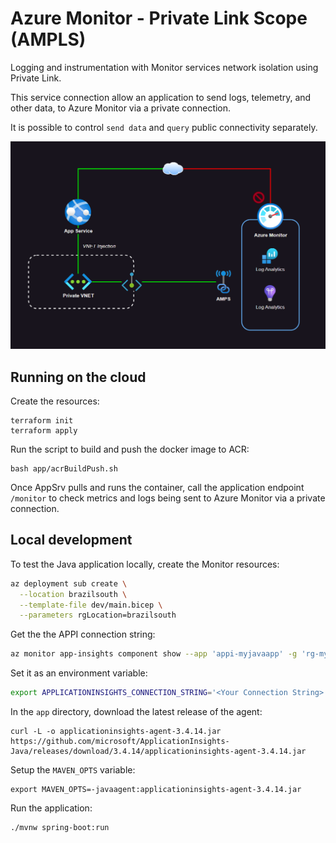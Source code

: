 # Azure Monitor - Private Link Scope (AMPLS)

Logging and instrumentation with Monitor services network isolation using Private Link.

This service connection allow an application to send logs, telemetry, and other data, to Azure Monitor via a private connection.

It is possible to control `send data` and `query` public connectivity separately.

<img src=".assets/ampls.png" />

## Running on the cloud

Create the resources:

```
terraform init
terraform apply
```

Run the script to build and push the docker image to ACR:

```
bash app/acrBuildPush.sh
```

Once AppSrv pulls and runs the container, call the application endpoint `/monitor` to check metrics and logs being sent to Azure Monitor via a private connection.

## Local development

To test the Java application locally, create the Monitor resources:

```sh
az deployment sub create \
  --location brazilsouth \
  --template-file dev/main.bicep \
  --parameters rgLocation=brazilsouth
```

Get the the APPI connection string:

```sh
az monitor app-insights component show --app 'appi-myjavaapp' -g 'rg-myjavaapp' --query 'connectionString' -o tsv
```

Set it as an environment variable:

```sh
export APPLICATIONINSIGHTS_CONNECTION_STRING='<Your Connection String>'
```

In the `app` directory, download the latest release of the agent: 

```
curl -L -o applicationinsights-agent-3.4.14.jar https://github.com/microsoft/ApplicationInsights-Java/releases/download/3.4.14/applicationinsights-agent-3.4.14.jar
```

Setup the `MAVEN_OPTS` variable:

```
export MAVEN_OPTS=-javaagent:applicationinsights-agent-3.4.14.jar
```

Run the application:

```sh
./mvnw spring-boot:run
```
